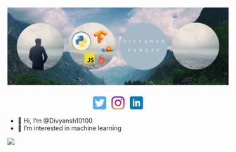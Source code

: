 # [![header](https://raw.githubusercontent.com/Divyansh10100/Divyansh10100/main/icon/header.png)](https://divyansh10100.github.io/pw/)


<p align='center'>
<a href="https://twitter.com/D_ivy_ansh"><img height="30" src="https://github.com/Divyansh10100/Divyansh10100/blob/main/icon/twitter.png?raw=true"></a>&nbsp;&nbsp;
<a href="https://instagram.com/"><img height="30" src="https://github.com/Divyansh10100/Divyansh10100/blob/main/icon/instagram.png?raw=true"></a>&nbsp;&nbsp;
<a href="https://www.linkedin.com/in/divyansh-pandey-430214204/"><img height="30" src="https://github.com/Divyansh10100/Divyansh10100/blob/main/icon/linkedin.png?raw=true"></a>
</p>


- 👋 Hi, I’m @Divyansh10100
- 👀 I’m interested in machine learning





<img height="180em" src="https://github-readme-stats.vercel.app/api?username=Divyansh10100&show_icons=true&hide_border=true&&count_private=true&include_all_commits=true" />



<!---
Divyansh10100/Divyansh10100 is a ✨ special ✨ repository because its `README.md` (this file) appears on your GitHub profile.
You can click the Preview link to take a look at your changes.
--->
